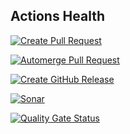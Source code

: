 ## Actions Health
[![Create Pull Request](https://github.com/heitorpolidoro/autocreate-pr/actions/workflows/autocreate-pr.yml/badge.svg)](https://github.com/heitorpolidoro/autocreate-pr/actions/workflows/autocreate-pr.yml)

[![Automerge Pull Request](https://github.com/heitorpolidoro/autocreate-pr/actions/workflows/automerge-pr.yml/badge.svg)](https://github.com/heitorpolidoro/autocreate-pr/actions/workflows/automerge-pr.yml)

[![Create GitHub Release](https://github.com/heitorpolidoro/autocreate-pr/actions/workflows/auto-release.yml/badge.svg)](https://github.com/heitorpolidoro/autocreate-pr/actions/workflows/auto-release.yml)

[![Sonar](https://github.com/heitorpolidoro/autocreate-pr/actions/workflows/sonar.yml/badge.svg)](https://github.com/heitorpolidoro/autocreate-pr/actions/workflows/sonar.yml)

[![Quality Gate Status](https://sonarcloud.io/api/project_badges/measure?project=heitorpolidoro_auto-release&metric=alert_status)](https://sonarcloud.io/summary/new_code?id=heitorpolidoro_auto-release)
